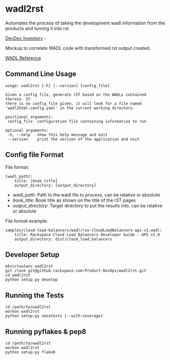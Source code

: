 # wadl2rst

Automates the process of taking the development wadl information from the
products and turning it into rst.

[DevDoc Inventory](https://docs.google.com/spreadsheets/d/1tOHqx7xkDZ755f3PNUeXljoRRgCTNm_olwyKT6PFgb4/edit#gid=103489210) -

Mockup to correlate WADL code with transformed rst output created.

[WADL Reference](http://www.w3.org/Submission/wadl/)

## Command Line Usage

    usage: wadl2rst [-h] [--version] [config_file]

    Given a config file, generate rST based on the WADLs contained therein. If
    there is no config_file given, it will look for a file named
    'wadl2html.config.yaml' in the current working directory.

    positional arguments:
     config_file  configuration file containing information to run

    optional arguments:
     -h, --help   show this help message and exit
     --version    print the version of the application and exit

## Config file Format

File format:

    [wadl_path]:
        title: [book_title]
        output_directory: [output_directory]

- *wadl_path*: Path to the wadl file to process, can be relative or absolute
- *book_title*: Book title as shown on the title of the rST pages
- *output_directory*: Target directory to put the results into, can be relative or absolute

File format example:

    samples/cloud-load-balancers/wadl/rax-cloudLoadBalancers-api-v1.wadl:
        title: Rackspace Cloud Load Balancers Developer Guide - API v1.0
        output_directory: dist/cloud_load_balancers

## Developer Setup

    mkvirtualenv wadl2rst
    git clone git@github.rackspace.com:Product-DevOps/wadl2rst.git
    cd wadl2rst
    python setup.py develop

## Running the Tests

    cd /path/to/wadl2rst
    workon wadl2rst
    python setup.py nosetests [--with-coverage]

## Running pyflakes & pep8

    cd /path/to/wadl2rst
    workon wadl2rst
    python setup.py flake8
